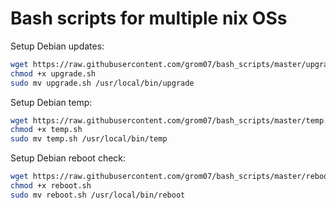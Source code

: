 # Bash scripts for multiple nix OSs

Setup Debian updates:

```sh
wget https://raw.githubusercontent.com/grom07/bash_scripts/master/upgrade.sh
chmod +x upgrade.sh
sudo mv upgrade.sh /usr/local/bin/upgrade
```
Setup Debian temp:

```sh
wget https://raw.githubusercontent.com/grom07/bash_scripts/master/temp.sh
chmod +x temp.sh
sudo mv temp.sh /usr/local/bin/temp
```
Setup Debian reboot check:

```sh
wget https://raw.githubusercontent.com/grom07/bash_scripts/master/reboot.sh
chmod +x reboot.sh
sudo mv reboot.sh /usr/local/bin/reboot
```
